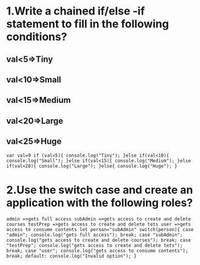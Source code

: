 # 1.Write a chained if/else -if statement to fill in the following conditions?
## val<5=>Tiny
## val<10=>Small
## val<15=>Medium
## val<20=>Large
## val<25=>Huge
`var val=9
if (val<5){
   console.log("Tiny");
}else if(val<10){
   console.log("Small");
}else if(val<15){
    console.log("Medium");
}else if(val<20){
   console.log("Large");
}else{
   console.log("Huge");
}`

# 2.Use the switch case and create an application with the following roles?
`admin =>gets full access
 subAdmin =>gets access to create and delete courses
 testPrep =>gets access to create and delete tets
 user =>gets access to consume contents
 let person="subAdmin"
 switch(person){
    case "admin";
    console.log("gets full access");
    break;
    case "subAdmin";
     console.log("gets access to create and delete courses");
      break;
      case "testPrep";
      console.log("gets access to create and delete tets");
        break;
        case "user";
         console.log("gets access to consume contents");
          break;
          default:
           console.log("Invalid option");
 }`
